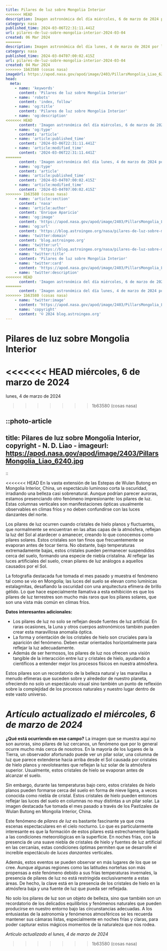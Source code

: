 ```yaml
---
title: Pilares de luz sobre Mongolia Interior
<<<<<<< HEAD
description: Imagen astronómica del día miércoles, 6 de marzo de 2024 por la NASA; Pilares de luz sobre Mongolia Interior
category: nasa
published_time: 2024-03-06T22:31:11.441Z
url: pilares-de-luz-sobre-mongolia-interior-2024-03-04
created: 06 Mar 2024
=======
description: Imagen astronómica del día lunes, 4 de marzo de 2024 por la NASA; Pilares de luz sobre Mongolia Interior
category: nasa
published_time: 2024-03-04T07:00:02.415Z
url: pilares-de-luz-sobre-mongolia-interior-2024-03-04
created: 04 Mar 2024
>>>>>>> 1b63580 (cosas nasa)
imageUrl: https://apod.nasa.gov/apod/image/2403/PillarsMongolia_Liao_6240.jpg
head:
  meta:
    - name: 'keywords'
      content: 'Pilares de luz sobre Mongolia Interior'
    - name: 'robots'
      content: 'index, follow'
    - name: 'og:title'
      content: 'Pilares de luz sobre Mongolia Interior'
    - name: 'og:description'
<<<<<<< HEAD
      content: 'Imagen astronómica del día miércoles, 6 de marzo de 2024 por la NASA; Pilares de luz sobre Mongolia Interior'
    - name: 'og:type'
      content: 'article'
    - name: 'article:published_time'
      content: '2024-03-06T22:31:11.441Z'
    - name: 'article:modified_time'
      content: '2024-03-06T22:31:11.441Z'
=======
      content: 'Imagen astronómica del día lunes, 4 de marzo de 2024 por la NASA; Pilares de luz sobre Mongolia Interior'
    - name: 'og:type'
      content: 'article'
    - name: 'article:published_time'
      content: '2024-03-04T07:00:02.415Z'
    - name: 'article:modified_time'
      content: '2024-03-04T07:00:02.415Z'
>>>>>>> 1b63580 (cosas nasa)
    - name: 'article:section'
      content: 'nasa'
    - name: 'article:author'
      content: 'Enrique Aparicio'
    - name: 'og:image'
      content: 'https://apod.nasa.gov/apod/image/2403/PillarsMongolia_Liao_6240.jpg'
    - name: 'og:url'
      content: 'https://blog.astroingeo.org/nasa/pilares-de-luz-sobre-mongolia-interior-2024-03-04'
    - name: 'twitter:domain'
      content: 'blog.astroingeo.org'
    - name: 'twitter:url'
      content: 'https://blog.astroingeo.org/nasa/pilares-de-luz-sobre-mongolia-interior-2024-03-04'
    - name: 'twitter:title'
      content: 'Pilares de luz sobre Mongolia Interior'
    - name: 'twitter:card'
      content: 'https://apod.nasa.gov/apod/image/2403/PillarsMongolia_Liao_6240.jpg'
    - name: 'twitter:description'
<<<<<<< HEAD
      content: 'Imagen astronómica del día miércoles, 6 de marzo de 2024 por la NASA; Pilares de luz sobre Mongolia Interior'
=======
      content: 'Imagen astronómica del día lunes, 4 de marzo de 2024 por la NASA; Pilares de luz sobre Mongolia Interior'
>>>>>>> 1b63580 (cosas nasa)
    - name: 'twitter:image'
      content: 'https://apod.nasa.gov/apod/image/2403/PillarsMongolia_Liao_6240.jpg'
    - name: 'copyright'
      content: '© 2024 blog.astroingeo.org'
---
```

# Pilares de luz sobre Mongolia Interior
<<<<<<< HEAD
miércoles, 6 de marzo de 2024
=======
lunes, 4 de marzo de 2024
>>>>>>> 1b63580 (cosas nasa)


::photo-article
---
title: Pilares de luz sobre Mongolia Interior, copyright - N. D. Liao -
imageurl: https://apod.nasa.gov/apod/image/2403/PillarsMongolia_Liao_6240.jpg
---
::



<<<<<<< HEAD
En la vasta extensión de las Estepas de Wulan Butong en Mongolia Interior, China, un espectáculo luminoso corta la oscuridad, irradiando una belleza casi sobrenatural. Aunque podrían parecer auroras, estamos presenciando otro fenómeno impresionante: los pilares de luz. Estas columnas verticales son manifestaciones ópticas usualmente observables en climas fríos y no deben confundirse con las luces danzantes del norte. 

Los pilares de luz ocurren cuando cristales de hielo planos y fluctuantes, que normalmente se encuentran en las altas capas de la atmósfera, reflejan la luz del Sol al atardecer o amanecer, creando lo que conocemos como pilares solares. Estos cristales son tan finos que frecuentemente se evaporan antes de tocar tierra. No obstante, bajo temperaturas extremadamente bajas, estos cristales pueden permanecer suspendidos cerca del suelo, formando una especie de niebla cristalina. Al reflejar las luces artificiales del suelo, crean pilares de luz análogos a aquellos causados por el Sol.

La fotografía destacada fue tomada el mes pasado y muestra el fenómeno tal como se vio en Mongolia; las luces del suelo se elevan como lumínicas estalagmitas, desafiando la oscuridad con una arquitectura efímera de brillo gélido. Lo que hace especialmente llamativa a esta exhibición es que los pilares de luz terrestres son mucho más raros que los pilares solares, que son una vista más común en climas fríos.

**Datos interesantes adicionales:**

- Los pilares de luz no solo se reflejan desde fuentes de luz artificial. En raras ocasiones, la Luna y otros cuerpos astronómicos también pueden crear esta maravillosa anomalía óptica.
- La forma y orientación de los cristales de hielo son cruciales para la aparición del fenómeno. Deben estar orientados horizontalmente para reflejar la luz adecuadamente.
- Además de ser hermosos, los pilares de luz nos ofrecen una visión tangible de la interacción entre luz y cristales de hielo, ayudando a científicos a entender mejor los procesos físicos en nuestra atmósfera.

Estos pilares son un recordatorio de la belleza natural y las maravillas a menudo efímeras que suceden sobre y alrededor de nuestro planeta, ofreciendo no solo un espectáculo visual sino también un punto de reflexión sobre la complejidad de los procesos naturales y nuestro lugar dentro de este vasto universo.

_Artículo actualizado el miércoles, 6 de marzo de 2024_
=======
**¿Qué está ocurriendo en ese campo?** La imagen que se muestra aquí no son auroras, sino pilares de luz cercanos, un fenómeno que por lo general ocurre mucho más cerca de nosotros. En la mayoría de los lugares de la Tierra, un observador afortunado puede ver un pilar solar, una columna de luz que parece extenderse hacia arriba desde el Sol causada por cristales de hielo planos y revoloteantes que reflejan la luz solar de la atmósfera superior. Usualmente, estos cristales de hielo se evaporan antes de alcanzar el suelo.

Sin embargo, durante las temperaturas bajo cero, estos cristales de hielo planos pueden formarse cerca del suelo en forma de nieve ligera, a veces conocida como niebla de cristal. Estos cristales de hielo pueden entonces reflejar las luces del suelo en columnas no muy distintas a un pilar solar. La imagen destacada fue tomada el mes pasado a través de los Pastizales de Wulan Butong en Mongolia Interior, China.

Este fenómeno de *pilares de luz* es bastante fascinante ya que crea escenas espectaculares en el cielo nocturno. Lo que es particularmente interesante es que la formación de estos pilares está estrechamente ligada a las condiciones meteorológicas en la superficie. En noches frías, con la presencia de una suave niebla de cristales de hielo y fuentes de luz artificial en las cercanías, estas condiciones óptimas permiten que se desarrolle el increíble espectáculo de *luces danzantes* verticales.

Además, estos eventos se pueden observar en más lugares de los que se cree. Aunque algunas regiones como las latitudes norteñas son más propensas a este fenómeno debido a sus frías temperaturas invernales, la presencia de pilares de luz no está restringida exclusivamente a estas áreas. De hecho, la clave está en la presencia de los cristales de hielo en la atmósfera baja y una fuente de luz que pueda ser reflejada.

No solo los pilares de luz son un objeto de belleza, sino que también son un recordatorio de los delicados equilibrios y fenómenos naturales que pueden producirse en nuestro entorno bajo las circunstancias adecuadas. A los entusiastas de la astronomía y fenómenos atmosféricos se les recuerda mantener sus cámaras listas, especialmente en noches frías y claras, para poder capturar estos mágicos momentos de la naturaleza que nos rodea.

_Artículo actualizado el lunes, 4 de marzo de 2024_
>>>>>>> 1b63580 (cosas nasa)
